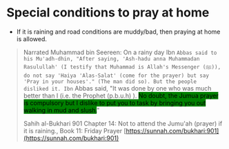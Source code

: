 # Special conditions to pray at home

* If it is raining and road conditions are muddy/bad, then praying at home is allowed.&#x20;

> Narrated Muhammad bin Seereen: On a rainy day Ibn `Abbas said to his Mu'adh-dhin, "After saying, 'Ash-hadu anna Muhammadan Rasulullah' (I testify that Muhammad is Allah's Messenger (ﷺ)), do not say 'Haiya 'Alas-Salat' (come for the prayer) but say 'Pray in your houses'." (The man did so). But the people disliked it. Ibn` Abbas said, "It was done by one who was much better than I (i.e. the Prophet (p.b.u.h) ). <mark style="background-color:green;">No doubt, the Jumua prayer is compulsory but I dislike to put you to task by bringing you out walking in mud and slush.</mark>"
>
> Sahih al-Bukhari 901 Chapter 14: Not to attend the Jumu'ah (prayer) if it is raining., Book 11: Friday Prayer [https://sunnah.com/bukhari:901](https://sunnah.com/bukhari:901)

